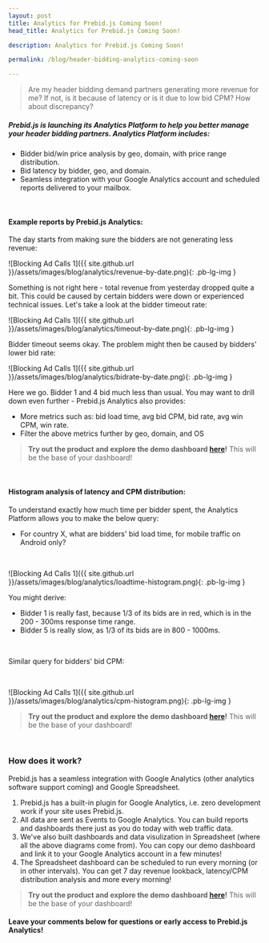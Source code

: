 ```yaml
---
layout: post
title: Analytics for Prebid.js Coming Soon!
head_title: Analytics for Prebid.js Coming Soon!

description: Analytics for Prebid.js Coming Soon!

permalink: /blog/header-bidding-analytics-coming-soon

---
```



> Are my header bidding demand partners generating more revenue for me? If not, is it because of latency or is it due to low bid CPM? How about discrepancy?

##### Prebid.js is launching its Analytics Platform to help you better manage your header bidding partners. Analytics Platform includes:

- Bidder bid/win price analysis by geo, domain, with price range distribution.
- Bid latency by bidder, geo, and domain.
- Seamless integration with your Google Analytics account and scheduled reports delivered to your mailbox. 

<br>

#### Example reports by Prebid.js Analytics:

The day starts from making sure the bidders are not generating less revenue:

![Blocking Ad Calls 1]({{ site.github.url }}/assets/images/blog/analytics/revenue-by-date.png){: .pb-lg-img }

Something is not right here - total revenue from yesterday dropped quite a bit. This could be caused by certain bidders were down or experienced technical issues. Let's take a look at the bidder timeout rate:

![Blocking Ad Calls 1]({{ site.github.url }}/assets/images/blog/analytics/timeout-by-date.png){: .pb-lg-img }

Bidder timeout seems okay. The problem might then be caused by bidders' lower bid rate:

![Blocking Ad Calls 1]({{ site.github.url }}/assets/images/blog/analytics/bidrate-by-date.png){: .pb-lg-img }

Here we go. Bidder 1 and 4 bid much less than usual. You may want to drill down even further - Prebid.js Analytics also provides:

- More metrics such as: bid load time, avg bid CPM, bid rate, avg win CPM, win rate.
- Filter the above metrics further by geo, domain, and OS

> **Try out the product and explore the demo dashboard <a href="https://docs.google.com/spreadsheets/d/11czzvF5wczKoWGMrGgz0NFEOM7wsnAISbp_MpmGzogU/edit?usp=sharing" target="_blank">here</a>!** This will be the base of your dashboard!

<br>

#### Histogram analysis of latency and CPM distribution:

To understand exactly how much time per bidder spent, the Analytics Platform allows you to make the below query:

- For country X, what are bidders' bid load time, for mobile traffic on Android only?

<br>

![Blocking Ad Calls 1]({{ site.github.url }}/assets/images/blog/analytics/loadtime-histogram.png){: .pb-lg-img }

You might derive:

- Bidder 1 is really fast, because 1/3 of its bids are in red, which is in the 200 - 300ms response time range.
- Bidder 5 is really slow, as 1/3 of its bids are in 800 - 1000ms.

<br>

Similar query for bidders' bid CPM:

<br>

![Blocking Ad Calls 1]({{ site.github.url }}/assets/images/blog/analytics/cpm-histogram.png){: .pb-lg-img }

> **Try out the product and explore the demo dashboard <a href="https://docs.google.com/spreadsheets/d/11czzvF5wczKoWGMrGgz0NFEOM7wsnAISbp_MpmGzogU/edit?usp=sharing" target="_blank">here</a>!** This will be the base of your dashboard!

<br>

### How does it work?

Prebid.js has a seamless integration with Google Analytics (other analytics software support coming) and Google Spreadsheet.

1. Prebid.js has a built-in plugin for Google Analytics, i.e. zero development work if your site uses Prebid.js.
2. All data are sent as Events to Google Analytics. You can build reports and dashboards there just as you do today with web traffic data.
3. We've also built dashboards and data visulization in Spreadsheet (where all the above diagrams come from). You can copy our demo dashboard and link it to your Google Analytics account in a few minutes!
4. The Spreadsheet dashboard can be scheduled to run every morning (or in other intervals). You can get 7 day revenue lookback, latency/CPM distribution analysis and more every morning!

> **Try out the product and explore the demo dashboard <a href="https://docs.google.com/spreadsheets/d/11czzvF5wczKoWGMrGgz0NFEOM7wsnAISbp_MpmGzogU/edit?usp=sharing" target="_blank">here</a>!** This will be the base of your dashboard!

#### Leave your comments below for questions or early access to Prebid.js Analytics!


